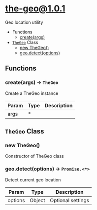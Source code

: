<!-- // Code generated by coz. DO NOT EDIT. -->
# the-geo@1.0.1

Geo location utility

+ Functions
  + [create(args)](#the-geo-function-create)
+ [`TheGeo`](#the-geo-classes) Class
  + [new TheGeo()](#the-geo-classes-the-geo-constructor)
  + [geo.detect(options)](#the-geo-classes-the-geo-detect)

## Functions

<a class='md-heading-link' name="the-geo-function-create" ></a>

### create(args) -> `TheGeo`

Create a TheGeo instance

| Param | Type | Description |
| ----- | --- | -------- |
| args | * |  |



<a class='md-heading-link' name="the-geo-classes"></a>

## `TheGeo` Class






<a class='md-heading-link' name="the-geo-classes-the-geo-constructor" ></a>

### new TheGeo()

Constructor of TheGeo class



<a class='md-heading-link' name="the-geo-classes-the-geo-detect" ></a>

### geo.detect(options) -> `Promise.<*>`

Detect current geo location

| Param | Type | Description |
| ----- | --- | -------- |
| options | Object | Optional settings |




